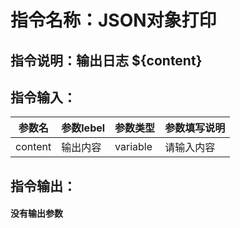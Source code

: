 # 指令名称：JSON对象打印
## 指令说明：输出日志 $\{content\}
## 指令输入：

 | 参数名 | 参数lebel | 参数类型 | 参数填写说明 | 
 | ------------- | ------------- | ------------- | ------------- |
 | content | 输出内容 | variable | 请输入内容 |


## 指令输出：

#### 没有输出参数
	